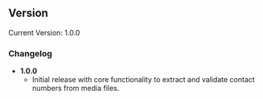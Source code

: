 ## Version

Current Version: 1.0.0

### Changelog

- **1.0.0**
  - Initial release with core functionality to extract and validate contact numbers from media files.
